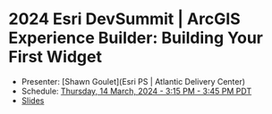 # 2024 Esri DevSummit | ArcGIS Experience Builder: Building Your First Widget

- Presenter: [Shawn Goulet](Esri PS | Atlantic Delivery Center)
- Schedule: [Thursday, 14 March, 2024 - 3:15 PM - 3:45 PM PDT](https://devsummit2024.esri.com/flow/esri/24epcdev/deveventportal/page/detailed-agenda/session/1699143015441001CyFX)
- [Slides](https://shawnmgoulet.github.io/2024-dev-summit-arcgis-exb-building-your-first-widget/slides)